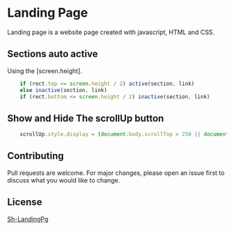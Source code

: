 # Landing Page

Landing page is a website page created with javascript, HTML and CSS.

## Sections auto active

Using the [screen.height].

```javascript
    if (rect.top <= screen.height / 2) active(section, link)
    else inactive(section, link)
    if (rect.bottom <= screen.height / 2) inactive(section, link)
```

## Show and Hide The scrollUp button

```javascript
    scrollUp.style.display = (document.body.scrollTop > 250 || document.documentElement.scrollTop > 250) ? "block" : "none";

```

## Contributing
Pull requests are welcome. For major changes, please open an issue first to discuss what you would like to change.


## License
[Sh-LandingPg](https://github.com/shaimaaelbanan/Landing-Page)